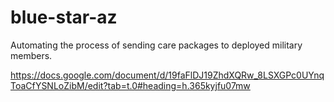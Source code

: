 # blue-star-az
Automating the process of sending care packages to deployed military members.

https://docs.google.com/document/d/19faFlDJ19ZhdXQRw_8LSXGPc0UYnqToaCfYSNLoZibM/edit?tab=t.0#heading=h.365kyjfu07mw
